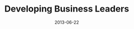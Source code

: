 ---
layout: message
category: message
series: "How to Build People"
title: "Developing Business Leaders"
date: 2013-06-22
audio-description: "Kirk Perry talks about how to develop business leaders."
audio: "http://www.crossroads.net/players/media/hq/htbp_02.mp3"
audio-title: "Developing Business Leaders"
audio-duration: "46:52"
program-description: ""
program: "http://www.crossroads.net/players/media/hq/06_22-23_13Program_LO.pdf"
program-title: "Program"
video-description: "Kirk Perry talks about how to develop business leaders."
video-title: "Developing Business Leaders"
video: "https://s3.amazonaws.com/crossroadsvideomessages/htbp_02.mp4"
video-poster: "https://www.crossroads.net/uploadedfiles/htbp_02_still.jpg"
---